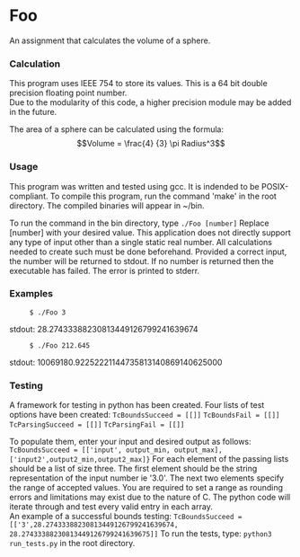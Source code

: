 # Foo
An assignment that calculates the volume of a sphere. 

### Calculation
This program uses IEEE 754 to store its values. This is a 64 bit double precision floating point number.  
Due to the modularity of this code, a higher precision module may be added in the future.

The area of a sphere can be calculated using the formula:
$$Volume = \frac{4} {3} \pi Radius^3$$

### Usage
This program was written and tested using gcc. It is indended to be POSIX-compliant. 
To compile this program, run the command 'make' in the root directory. The compiled binaries will appear in ~/bin. 

To run the command in the bin directory, type ```./Foo [number]``` Replace [number] with your desired value. 
This application does not directly support any type of input other than a single static real number. All calculations needed to create such must be done beforehand. 
Provided a correct input, the number will be returned to stdout. If no number is returned then the executable has failed. The error is printed to stderr.

### Examples 

```     $ ./Foo 3``` 

stdout: 28.27433388230813449126799241639674



```     $ ./Foo 212.645``` 

stdout: 10069180.92252221144735813140869140625000

### Testing 
A framework for testing in python has been created. Four lists of test options have been created: 
    ```TcBoundsSucceed = [[]]```
    ```TcBoundsFail = [[]]```
    ```TcParsingSucceed = [[]]```
    ```TcParsingFail = [[]]```

    
To populate them, enter your input and desired output as follows: ```TcBoundsSucceed = [['input', output_min, output_max],['input2',output2_min,output2_max]}```
For each element of the passing lists should be a list of size three. The first element should be the string representation of the input number ie '3.0'. The next two elements specify the range of accepted values. 
You are required to set a range as rounding errors and limitations may exist due to the nature of C. 
The python code will iterate through and test every valid entry in each array.  
An example of a successful bounds testing: ```TcBoundsSucceed = [['3',28.27433388230813449126799241639674, 28.27433388230813449126799241639675]]```
To run the tests, type: ```python3 run_tests.py``` in the root directory.
